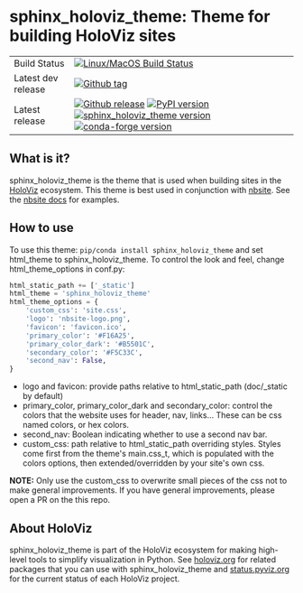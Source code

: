 # sphinx_holoviz_theme: Theme for building HoloViz sites

|    |    |
| --- | --- |
| Build Status | [![Linux/MacOS Build Status](https://travis-ci.org/pyviz-dev/sphinx_holoviz_theme.svg?branch=main)](https://travis-ci.org/pyviz-dev/sphinx_holoviz_theme) |
| Latest dev release | [![Github tag](https://img.shields.io/github/tag/pyviz-dev/sphinx_holoviz_theme.svg?label=tag&colorB=11ccbb)](https://github.com/pyviz-dev/sphinx_holoviz_theme/tags) |
| Latest release | [![Github release](https://img.shields.io/github/release/pyviz-dev/sphinx_holoviz_theme.svg?label=tag&colorB=11ccbb)](https://github.com/pyviz-dev/sphinx_holoviz_theme/releases) [![PyPI version](https://img.shields.io/pypi/v/sphinx_holoviz_theme.svg?colorB=cc77dd)](https://pypi.python.org/pypi/sphinx_holoviz_theme) [![sphinx_holoviz_theme version](https://img.shields.io/conda/v/pyviz/sphinx_holoviz_theme.svg?colorB=4488ff&style=flat)](https://anaconda.org/pyviz/sphinx_holoviz_theme) [![conda-forge version](https://img.shields.io/conda/v/conda-forge/sphinx_holoviz_theme.svg?label=conda%7Cconda-forge&colorB=4488ff)](https://anaconda.org/conda-forge/sphinx_holoviz_theme) |

## What is it?
sphinx_holoviz_theme is the theme that is used when building sites in the
[HoloViz](https://holoviz.org) ecosystem. This theme is best used in conjunction
with [nbsite](https://github/pyviz-dev/nbsite). See the [nbsite docs](https://nbsite.pyviz.org)
for examples.

## How to use

To use this theme: `pip/conda install sphinx_holoviz_theme` and set html_theme to sphinx_holoviz_theme. To control the look and feel, change html_theme_options in conf.py:

```python
html_static_path += ['_static']
html_theme = 'sphinx_holoviz_theme'
html_theme_options = {
    'custom_css': 'site.css',
    'logo': 'nbsite-logo.png',
    'favicon': 'favicon.ico',
    'primary_color': '#F16A25',
    'primary_color_dark': '#B5501C',
    'secondary_color': '#F5C33C',
    'second_nav': False,
}
```

 - logo and favicon: provide paths relative to html_static_path (doc/_static by default)
 - primary_color, primary_color_dark and secondary_color: control the colors that the
   website uses for header, nav, links... These can be css named colors, or hex colors.
 - second_nav: Boolean indicating whether to use a second nav bar.
 - custom_css: path relative to html_static_path overriding styles.
   Styles come first from the theme's main.css_t, which is populated with the
   colors options, then extended/overridden by your site's own css.

**NOTE:** Only use the custom_css to overwrite small pieces of the css not to make
general improvements. If you have general improvements, please open a PR on the this repo.



## About HoloViz

sphinx_holoviz_theme is part of the HoloViz ecosystem for making high-level tools to simplify
visualization in Python. See [holoviz.org](http://holoviz.org) for related packages that you
can use with sphinx_holoviz_theme and [status.pyviz.org](http://status.pyviz.org) for the
current status of each HoloViz project.
